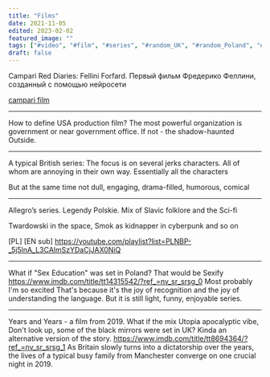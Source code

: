```yaml
---
title: "Films"
date: 2021-11-05
edited: 2023-02-02
featured_image: ""
tags: ["#video", "#film", "#series", "#random_UK", "#random_Poland", "#scifi"]
draft: false
---
```


Campari Red Diaries: Fellini Forfard. Первый фильм Фредерико Феллини, созданный с помощью нейросети 

[campari film](https://megogo.pro/campari/)

***

How to define USA production film?
The most powerful organization is government or near government office. If not - the shadow-haunted Outside.

***

A typical British series:
The focus is on several jerks characters. All of whom are annoying in their own way. Essentially all the characters

But at the same time not dull, engaging, drama-filled, humorous, comical

***

Allegro’s series. Legendy Polskie. Mix of Slavic folklore and the Sci-fi 

Twardowski in the space, Smok as kidnapper in cyberpunk and so on

[PL] [EN sub] https://youtube.com/playlist?list=PLNBP-_5j5lnA_L3CAlmSzYDaCjJAX0NiQ


***

What if "Sex Education" was set in Poland? That would be Sexify https://www.imdb.com/title/tt14315542/?ref_=nv_sr_srsg_0
Most probably I'm so excited That's because it's the joy of recognition and the joy of understanding the language. But it is still light, funny, enjoyable series.

***

Years and Years - a film from 2019. What if the mix Utopia apocalyptic vibe, Don't look up, some of the black mirrors were set in UK? Kinda an alternative version of the story.
https://www.imdb.com/title/tt8694364/?ref_=nv_sr_srsg_1 
As Britain slowly turns into a dictatorship over the years, the lives of a typical busy family from Manchester converge on one crucial night in 2019. 
